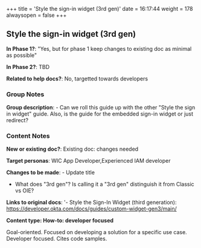 +++
title = 'Style the sign-in widget (3rd gen)'
date = 16:17:44
weight = 178
alwaysopen = false
+++

## Style the sign-in widget (3rd gen)

**In Phase 1?**: "Yes, but for phase 1 keep changes to existing doc as minimal as possible"

**In Phase 2?**: TBD

**Related to help docs?**: No, targetted towards developers


### Group Notes

**Group description**: - Can we roll this guide up with the other "Style the sign in widget" guide. Also, is the guide for the embedded sign-in widget or just redirect?

### Content Notes

**New or existing doc?**: Existing doc: changes needed

**Target personas**: WIC App Developer,Experienced IAM developer

**Changes to be made**: - Update title
- What does "3rd gen"? Is calling it a "3rd gen" distinguish it from Classic vs OIE?

**Links to original docs**: '- Style the Sign-In Widget (third generation): https://developer.okta.com/docs/guides/custom-widget-gen3/main/

**Content type: How-to: developer focused**

Goal-oriented. Focused on developing a solution for a specific use case. Developer focused. Cites code samples.


